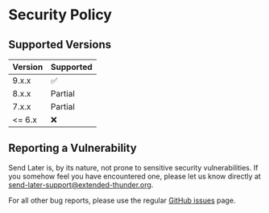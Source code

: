 # Security Policy

## Supported Versions

| Version | Supported          |
| ------- | ------------------ |
| 9.x.x   | :white_check_mark: |
| 8.x.x   | Partial            |
| 7.x.x   | Partial            |
| <= 6.x  | :x:                |

## Reporting a Vulnerability

Send Later is, by its nature, not prone to
sensitive security vulnerabilities. If you somehow
feel you have encountered one, please let us know directly
at [send-later-support@extended-thunder.org](send-later-support@extended-thunder.org).

For all other bug reports, please use the regular
[GitHub issues](https://github.com/Extended-Thunder/send-later/issues) page.
